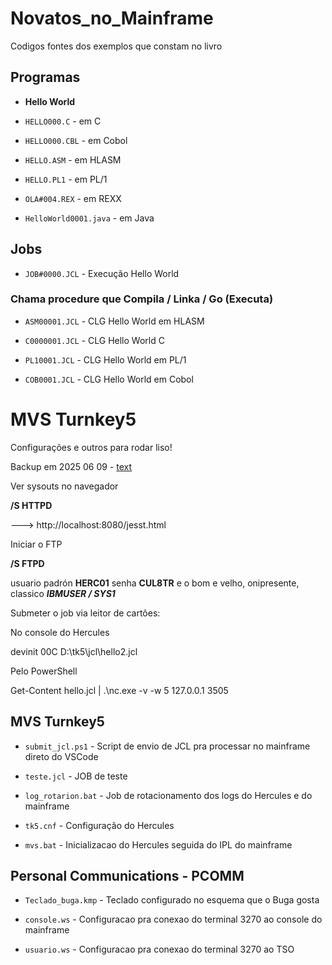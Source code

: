 
# Novatos_no_Mainframe

  

Codigos fontes dos exemplos que constam no livro

  

## Programas

-  **Hello World**

-  `HELLO000.C` - em C

-  `HELLO000.CBL` - em Cobol

-  `HELLO.ASM` - em HLASM

-  `HELLO.PL1` - em PL/1

-  `OLA#004.REX` - em REXX

-  `HelloWorld0001.java` - em Java

  

## Jobs

-  `JOB#0000.JCL` - Execução Hello World

  

### Chama procedure que Compila / Linka / Go (Executa)

-  `ASM00001.JCL` - CLG Hello World em HLASM

-  `C0000001.JCL` - CLG Hello World C

-  `PL10001.JCL` - CLG Hello World em PL/1

-  `COB0001.JCL` - CLG Hello World em Cobol

  
  
  

# MVS Turnkey5

  

Configurações e outros para rodar liso!

Backup em 2025 06 09 - [text](https://drive.google.com/file/d/1Mvn50lmq-omf4xFop_FVB3suvKAu1oqF/view?usp=sharing)

  
Ver sysouts no navegador

**/S HTTPD**

---> http://localhost:8080/jesst.html

  

Iniciar o FTP

**/S FTPD**

  

usuario padrón **HERC01** senha **CUL8TR** e o bom e velho, onipresente, classico ***IBMUSER / SYS1***

  

Submeter o job via leitor de cartões:

No console do Hercules

devinit 00C D:\tk5\jcl\hello2.jcl

  

Pelo PowerShell

Get-Content hello.jcl | .\nc.exe -v -w 5 127.0.0.1 3505

  
  

## MVS Turnkey5

-  `submit_jcl.ps1` - Script de envio de JCL pra processar no mainframe direto do VSCode

-  `teste.jcl` - JOB de teste

-  `log_rotarion.bat` - Job de rotacionamento dos logs do Hercules e do mainframe

-  `tk5.cnf` - Configuração do Hercules 

-  `mvs.bat` - Inicializacao do Hercules seguida do IPL do mainframe
  

## Personal Communications - PCOMM

-  `Teclado_buga.kmp` - Teclado configurado no esquema que o Buga gosta

-  `console.ws` - Configuracao pra conexao do terminal 3270 ao console do mainframe

-  `usuario.ws` - Configuracao pra conexao do terminal 3270 ao TSO